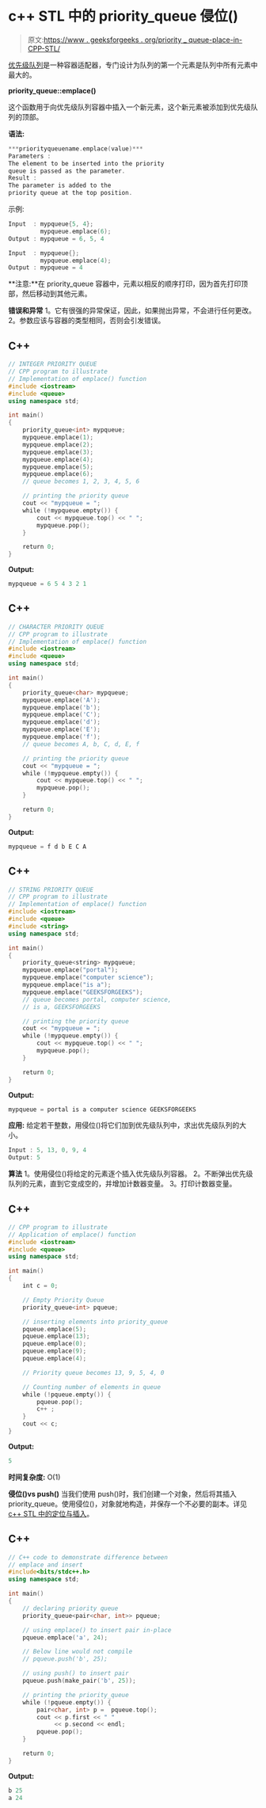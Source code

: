 # c++ STL 中的 priority_queue 侵位()

> 原文:[https://www . geeksforgeeks . org/priority _ queue-place-in-CPP-STL/](https://www.geeksforgeeks.org/priority_queue-emplace-in-cpp-stl/)

[优先级队列](https://www.geeksforgeeks.org/priority-queue-in-cpp-stl/)是一种容器适配器，专门设计为队列的第一个元素是队列中所有元素中最大的。

**priority_queue::emplace()**

这个函数用于向优先级队列容器中插入一个新元素，这个新元素被添加到优先级队列的顶部。

**语法:**

```cpp
***priorityqueuename.emplace(value)***
Parameters :
The element to be inserted into the priority
queue is passed as the parameter.
Result :
The parameter is added to the
priority queue at the top position.
```

示例:

```cpp
Input  : mypqueue{5, 4};
         mypqueue.emplace(6);
Output : mypqueue = 6, 5, 4

Input  : mypqueue{};
         mypqueue.emplace(4);
Output : mypqueue = 4
```

**注意:**在 priority_queue 容器中，元素以相反的顺序打印，因为首先打印顶部，然后移动到其他元素。

**错误和异常**
1。它有很强的异常保证，因此，如果抛出异常，不会进行任何更改。
2。参数应该与容器的类型相同，否则会引发错误。

## C++

```cpp
// INTEGER PRIORITY QUEUE
// CPP program to illustrate
// Implementation of emplace() function
#include <iostream>
#include <queue>
using namespace std;

int main()
{
    priority_queue<int> mypqueue;
    mypqueue.emplace(1);
    mypqueue.emplace(2);
    mypqueue.emplace(3);
    mypqueue.emplace(4);
    mypqueue.emplace(5);
    mypqueue.emplace(6);
    // queue becomes 1, 2, 3, 4, 5, 6

    // printing the priority queue
    cout << "mypqueue = ";
    while (!mypqueue.empty()) {
        cout << mypqueue.top() << " ";
        mypqueue.pop();
    }

    return 0;
}
```

**Output:** 

```cpp
mypqueue = 6 5 4 3 2 1
```

## C++

```cpp
// CHARACTER PRIORITY QUEUE
// CPP program to illustrate
// Implementation of emplace() function
#include <iostream>
#include <queue>
using namespace std;

int main()
{
    priority_queue<char> mypqueue;
    mypqueue.emplace('A');
    mypqueue.emplace('b');
    mypqueue.emplace('C');
    mypqueue.emplace('d');
    mypqueue.emplace('E');
    mypqueue.emplace('f');
    // queue becomes A, b, C, d, E, f

    // printing the priority queue
    cout << "mypqueue = ";
    while (!mypqueue.empty()) {
        cout << mypqueue.top() << " ";
        mypqueue.pop();
    }

    return 0;
}
```

**Output:** 

```cpp
mypqueue = f d b E C A
```

## C++

```cpp
// STRING PRIORITY QUEUE
// CPP program to illustrate
// Implementation of emplace() function
#include <iostream>
#include <queue>
#include <string>
using namespace std;

int main()
{
    priority_queue<string> mypqueue;
    mypqueue.emplace("portal");
    mypqueue.emplace("computer science");
    mypqueue.emplace("is a");
    mypqueue.emplace("GEEKSFORGEEKS");
    // queue becomes portal, computer science,
    // is a, GEEKSFORGEEKS

    // printing the priority queue
    cout << "mypqueue = ";
    while (!mypqueue.empty()) {
        cout << mypqueue.top() << " ";
        mypqueue.pop();
    }

    return 0;
}
```

**Output:** 

```cpp
mypqueue = portal is a computer science GEEKSFORGEEKS
```

**应用:**
给定若干整数，用侵位()将它们加到优先级队列中，求出优先级队列的大小。

```cpp
Input : 5, 13, 0, 9, 4
Output: 5
```

**算法**
1。使用侵位()将给定的元素逐个插入优先级队列容器。
2。不断弹出优先级队列的元素，直到它变成空的，并增加计数器变量。
3。打印计数器变量。

## C++

```cpp
// CPP program to illustrate
// Application of emplace() function
#include <iostream>
#include <queue>
using namespace std;

int main()
{
    int c = 0;

    // Empty Priority Queue
    priority_queue<int> pqueue;

    // inserting elements into priority_queue
    pqueue.emplace(5);
    pqueue.emplace(13);
    pqueue.emplace(0);
    pqueue.emplace(9);
    pqueue.emplace(4);

    // Priority queue becomes 13, 9, 5, 4, 0

    // Counting number of elements in queue
    while (!pqueue.empty()) {
        pqueue.pop();
        c++ ;
    }
    cout << c;
}
```

**Output:** 

```cpp
5
```

**时间复杂度:** O(1)

**侵位()vs push()**
当我们使用 push()时，我们创建一个对象，然后将其插入 priority_queue。使用侵位()，对象就地构造，并保存一个不必要的副本。详见[c++ STL 中的定位与插入](https://www.geeksforgeeks.org/emplace-vs-insert-c-stl/)。

## C++

```cpp
// C++ code to demonstrate difference between
// emplace and insert
#include<bits/stdc++.h>
using namespace std;

int main()
{
    // declaring priority queue
    priority_queue<pair<char, int>> pqueue;

    // using emplace() to insert pair in-place
    pqueue.emplace('a', 24);

    // Below line would not compile
    // pqueue.push('b', 25);   

    // using push() to insert pair
    pqueue.push(make_pair('b', 25));   

    // printing the priority_queue
    while (!pqueue.empty()) {
        pair<char, int> p =  pqueue.top();
        cout << p.first << " "
             << p.second << endl;
        pqueue.pop();
    }

    return 0;
}
```

**Output:** 

```cpp
b 25
a 24
```